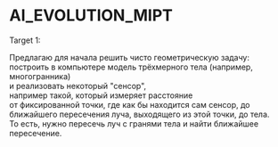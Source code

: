# AI_EVOLUTION_MIPT <br />
Target 1: <br />

Предлагаю для начала решить чисто геометрическую задачу: <br />
построить в компьютере модель трёхмерного тела (например, многогранника) <br />
и реализовать некоторый "сенсор", <br />
например такой, который измеряет расстояние <br />
от фиксированной точки, где как бы находится сам сенсор, до ближайшего пересечения луча, выходящего из этой точки, до тела. 
<br /> То есть, нужно пересечь луч с гранями тела и найти ближайшее пересечение.
